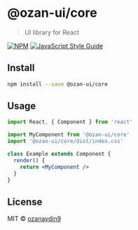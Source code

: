 # @ozan-ui/core

> UI library for React

[![NPM](https://img.shields.io/npm/v/@ozan-ui/core.svg)](https://www.npmjs.com/package/@ozan-ui/core) [![JavaScript Style Guide](https://img.shields.io/badge/code_style-standard-brightgreen.svg)](https://standardjs.com)

## Install

```bash
npm install --save @ozan-ui/core
```

## Usage

```jsx
import React, { Component } from 'react'

import MyComponent from '@ozan-ui/core'
import '@ozan-ui/core/dist/index.css'

class Example extends Component {
  render() {
    return <MyComponent />
  }
}
```

## License

MIT © [ozanaydin9](https://github.com/ozanaydin9)
